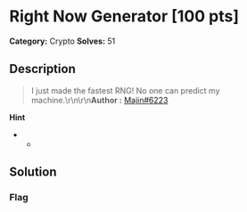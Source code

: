 # Right Now Generator [100 pts]

**Category:** Crypto
**Solves:** 51

## Description
>I just made the fastest RNG! No one can predict my machine.\r\n\r\n**Author :** [Majin#6223](https://twitter.com/Alekh_Avinash)

**Hint**
* -

## Solution

### Flag

